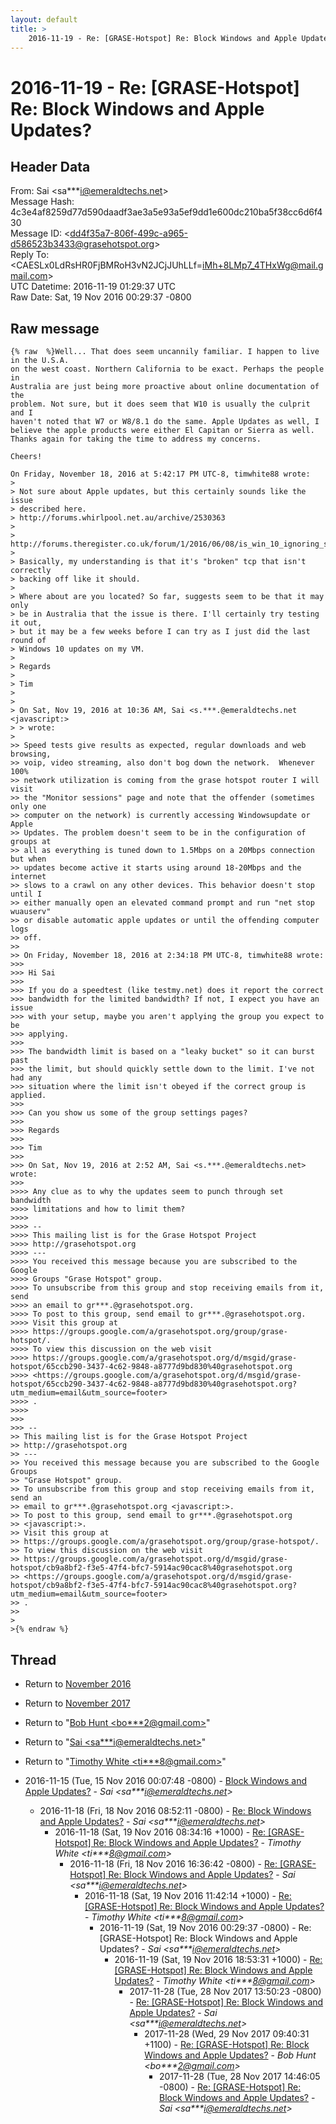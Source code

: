 ```yaml
---
layout: default
title: >
    2016-11-19 - Re: [GRASE-Hotspot] Re: Block Windows and Apple Updates?
---
```


# 2016-11-19 - Re: [GRASE-Hotspot] Re: Block Windows and Apple Updates?

## Header Data

From: Sai \<sa***i@emeraldtechs.net\><br>
Message Hash: 4c3e4af8259d77d590daadf3ae3a5e93a5ef9dd1e600dc210ba5f38cc6d6f430<br>
Message ID: \<dd4f35a7-806f-499c-a965-d586523b3433@grasehotspot.org\><br>
Reply To: \<CAESLx0LdRsHR0FjBMRoH3vN2JCjJUhLLf=iMh+8LMp7_4THxWg@mail.gmail.com\><br>
UTC Datetime: 2016-11-19 01:29:37 UTC<br>
Raw Date: Sat, 19 Nov 2016 00:29:37 -0800<br>

## Raw message

```
{% raw  %}Well... That does seem uncannily familiar. I happen to live in the U.S.A. 
on the west coast. Northern California to be exact. Perhaps the people in 
Australia are just being more proactive about online documentation of the 
problem. Not sure, but it does seem that W10 is usually the culprit and I 
haven't noted that W7 or W8/8.1 do the same. Apple Updates as well, I 
believe the apple products were either El Capitan or Sierra as well.
Thanks again for taking the time to address my concerns. 

Cheers! 

On Friday, November 18, 2016 at 5:42:17 PM UTC-8, timwhite88 wrote:
>
> Not sure about Apple updates, but this certainly sounds like the issue 
> described here.
> http://forums.whirlpool.net.au/archive/2530363
>
> http://forums.theregister.co.uk/forum/1/2016/06/08/is_win_10_ignoring_sysadmins_qos_settings/
>
> Basically, my understanding is that it's "broken" tcp that isn't correctly 
> backing off like it should.
>
> Where about are you located? So far, suggests seem to be that it may only 
> be in Australia that the issue is there. I'll certainly try testing it out, 
> but it may be a few weeks before I can try as I just did the last round of 
> Windows 10 updates on my VM.
>
> Regards
>
> Tim
>
>
> On Sat, Nov 19, 2016 at 10:36 AM, Sai <s.***.@emeraldtechs.net <javascript:>
> > wrote:
>
>> Speed tests give results as expected, regular downloads and web browsing, 
>> voip, video streaming, also don't bog down the network.  Whenever 100% 
>> network utilization is coming from the grase hotspot router I will visit 
>> the "Monitor sessions" page and note that the offender (sometimes only one 
>> computer on the network) is currently accessing Windowsupdate or Apple 
>> Updates. The problem doesn't seem to be in the configuration of groups at 
>> all as everything is tuned down to 1.5Mbps on a 20Mbps connection but when 
>> updates become active it starts using around 18-20Mbps and the internet 
>> slows to a crawl on any other devices. This behavior doesn't stop until I 
>> either manually open an elevated command prompt and run "net stop wuauserv" 
>> or disable automatic apple updates or until the offending computer logs 
>> off. 
>>
>> On Friday, November 18, 2016 at 2:34:18 PM UTC-8, timwhite88 wrote:
>>>
>>> Hi Sai
>>>
>>> If you do a speedtest (like testmy.net) does it report the correct 
>>> bandwidth for the limited bandwidth? If not, I expect you have an issue 
>>> with your setup, maybe you aren't applying the group you expect to be 
>>> applying.
>>>
>>> The bandwidth limit is based on a "leaky bucket" so it can burst past 
>>> the limit, but should quickly settle down to the limit. I've not had any 
>>> situation where the limit isn't obeyed if the correct group is applied.
>>>
>>> Can you show us some of the group settings pages?
>>>
>>> Regards
>>>
>>> Tim
>>>
>>> On Sat, Nov 19, 2016 at 2:52 AM, Sai <s.***.@emeraldtechs.net> wrote:
>>>
>>>> Any clue as to why the updates seem to punch through set bandwidth 
>>>> limitations and how to limit them? 
>>>>
>>>> -- 
>>>> This mailing list is for the Grase Hotspot Project 
>>>> http://grasehotspot.org
>>>> --- 
>>>> You received this message because you are subscribed to the Google 
>>>> Groups "Grase Hotspot" group.
>>>> To unsubscribe from this group and stop receiving emails from it, send 
>>>> an email to gr***.@grasehotspot.org.
>>>> To post to this group, send email to gr***.@grasehotspot.org.
>>>> Visit this group at 
>>>> https://groups.google.com/a/grasehotspot.org/group/grase-hotspot/.
>>>> To view this discussion on the web visit 
>>>> https://groups.google.com/a/grasehotspot.org/d/msgid/grase-hotspot/65ccb290-3437-4c62-9848-a8777d9bd830%40grasehotspot.org 
>>>> <https://groups.google.com/a/grasehotspot.org/d/msgid/grase-hotspot/65ccb290-3437-4c62-9848-a8777d9bd830%40grasehotspot.org?utm_medium=email&utm_source=footer>
>>>> .
>>>>
>>>
>>> -- 
>> This mailing list is for the Grase Hotspot Project 
>> http://grasehotspot.org
>> --- 
>> You received this message because you are subscribed to the Google Groups 
>> "Grase Hotspot" group.
>> To unsubscribe from this group and stop receiving emails from it, send an 
>> email to gr***.@grasehotspot.org <javascript:>.
>> To post to this group, send email to gr***.@grasehotspot.org 
>> <javascript:>.
>> Visit this group at 
>> https://groups.google.com/a/grasehotspot.org/group/grase-hotspot/.
>> To view this discussion on the web visit 
>> https://groups.google.com/a/grasehotspot.org/d/msgid/grase-hotspot/cb9a8bf2-f3e5-47f4-bfc7-5914ac90cac8%40grasehotspot.org 
>> <https://groups.google.com/a/grasehotspot.org/d/msgid/grase-hotspot/cb9a8bf2-f3e5-47f4-bfc7-5914ac90cac8%40grasehotspot.org?utm_medium=email&utm_source=footer>
>> .
>>
>
>{% endraw %}
```

## Thread

+ Return to [November 2016](/archive/2016/11)
+ Return to [November 2017](/archive/2017/11)

+ Return to "[Bob Hunt <bo***2<span>@</span>gmail.com>](/authors/bo___2_at_gmail_com)"
+ Return to "[Sai <sa***i<span>@</span>emeraldtechs.net>](/authors/sa___i_at_emeraldtechs_net)"
+ Return to "[Timothy White <ti***8<span>@</span>gmail.com>](/authors/ti___8_at_gmail_com)"

+ 2016-11-15 (Tue, 15 Nov 2016 00:07:48 -0800) - [Block Windows and Apple Updates?](/archive/2016/11/0268d78741d66ea514b8a355e8587a057d226691f0da8fe03c27c7876c0fefa4) - _Sai \<sa***i@emeraldtechs.net\>_
  + 2016-11-18 (Fri, 18 Nov 2016 08:52:11 -0800) - [Re: Block Windows and Apple Updates?](/archive/2016/11/39d81a41eef06b3ece36cc4ed0efd4bab3aac65ec5963ac14ab38dcb24a99e0d) - _Sai \<sa***i@emeraldtechs.net\>_
    + 2016-11-18 (Sat, 19 Nov 2016 08:34:16 +1000) - [Re: [GRASE-Hotspot] Re: Block Windows and Apple Updates?](/archive/2016/11/f570984527da5c260bc6dba3e71dcaaaeba8b574513b8d3a923814de6043162d) - _Timothy White \<ti***8@gmail.com\>_
      + 2016-11-18 (Fri, 18 Nov 2016 16:36:42 -0800) - [Re: [GRASE-Hotspot] Re: Block Windows and Apple Updates?](/archive/2016/11/ab5975311eab6234d0243bcb487da657bc991ae1ab074e4bd5354111bd32f15c) - _Sai \<sa***i@emeraldtechs.net\>_
        + 2016-11-18 (Sat, 19 Nov 2016 11:42:14 +1000) - [Re: [GRASE-Hotspot] Re: Block Windows and Apple Updates?](/archive/2016/11/54d848200d7939c1ce6ae271b45e3461ae802b039df88a73a764552a606ce365) - _Timothy White \<ti***8@gmail.com\>_
          + 2016-11-19 (Sat, 19 Nov 2016 00:29:37 -0800) - Re: [GRASE-Hotspot] Re: Block Windows and Apple Updates? - _Sai \<sa***i@emeraldtechs.net\>_
            + 2016-11-19 (Sat, 19 Nov 2016 18:53:31 +1000) - [Re: [GRASE-Hotspot] Re: Block Windows and Apple Updates?](/archive/2016/11/c5ec4822852efdf4426fe68f19ccb6f2e07fb81303dd7875e7746a906b9270c6) - _Timothy White \<ti***8@gmail.com\>_
              + 2017-11-28 (Tue, 28 Nov 2017 13:50:23 -0800) - [Re: [GRASE-Hotspot] Re: Block Windows and Apple Updates?](/archive/2017/11/2e8d009a8641be8ff3779fa6c6d62caaceed403fbb485335eac25b30531abe32) - _Sai \<sa***i@emeraldtechs.net\>_
                + 2017-11-28 (Wed, 29 Nov 2017 09:40:31 +1100) - [Re: [GRASE-Hotspot] Re: Block Windows and Apple Updates?](/archive/2017/11/434ba5fb8b25ce4b9fd3b46db4ca4cef6d68ad68004232a76c8edd8f294864b3) - _Bob Hunt \<bo***2@gmail.com\>_
                  + 2017-11-28 (Tue, 28 Nov 2017 14:46:05 -0800) - [Re: [GRASE-Hotspot] Re: Block Windows and Apple Updates?](/archive/2017/11/42d2428c3d97d9c380fa769d3cb976f892af70b39d33d8c4f3b9f7e8cad4582c) - _Sai \<sa***i@emeraldtechs.net\>_

